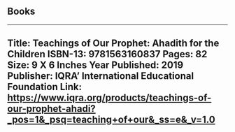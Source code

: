 ## Books

--------------------------------
Title: Teachings of Our Prophet: Ahadith for the Children 
ISBN-13: 9781563160837
Pages: 82
Size: 9 X 6 Inches
Year Published: 2019
Publisher: IQRA’ International Educational Foundation
Link: https://www.iqra.org/products/teachings-of-our-prophet-ahadi?_pos=1&_psq=teaching+of+our&_ss=e&_v=1.0
--------------------------------
